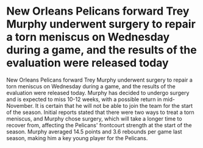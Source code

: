 # New Orleans Pelicans forward Trey Murphy underwent surgery to repair a torn meniscus on Wednesday during a game, and the results of the evaluation were released today 
 New Orleans Pelicans forward Trey Murphy underwent surgery to repair a torn meniscus on Wednesday during a game, and the results of the evaluation were released today. Murphy has decided to undergo surgery and is expected to miss 10-12 weeks, with a possible return in mid-November. It is certain that he will not be able to join the team for the start of the season. Initial reports stated that there were two ways to treat a torn meniscus, and Murphy chose surgery, which will take a longer time to recover from, affecting the Pelicans' frontcourt strength at the start of the season. Murphy averaged 14.5 points and 3.6 rebounds per game last season, making him a key young player for the Pelicans.